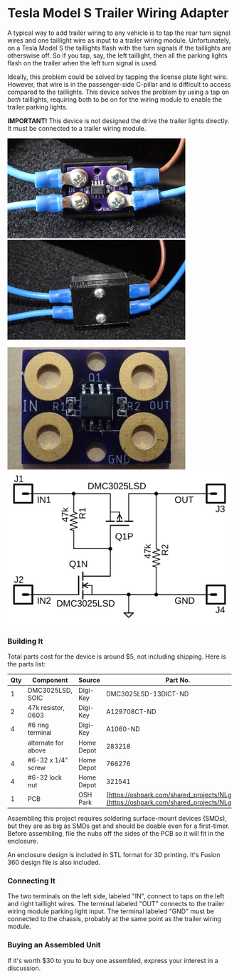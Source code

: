 # Tesla Model S Trailer Wiring Adapter
A typical way to add trailer wiring to any vehicle is to tap the
rear turn signal wires and one taillight wire as input to a trailer wiring module.
Unfortunately, on a Tesla Model S the taillights flash with the turn
signals if the taillights are otherswise off. So if you tap, say, the
left taillight, then all the parking lights flash on the trailer
when the left turn signal is used.

Ideally, this problem could be solved by tapping the license plate
light wire. However, that wire is in the passenger-side C-pillar and is difficult
to access compared to the taillights. This device solves the problem
by using a tap on *both* taillights, requiring both to be on for the
wiring module to enable the trailer parking lights.

**IMPORTANT!** This device is not designed the drive the trailer lights
directly. It must be connected to a trailer wiring module.

![Device Installed](https://raw.githubusercontent.com/TimPaterson/Tesla-Trailer-Wiring-Adapter/master/Images/Installed.jpg)
![Enclosed](https://raw.githubusercontent.com/TimPaterson/Tesla-Trailer-Wiring-Adapter/master/Images/Enclosed.jpg)

![PCB](https://raw.githubusercontent.com/TimPaterson/Tesla-Trailer-Wiring-Adapter/master/Images/PCB.jpg)
![Schematic](https://raw.githubusercontent.com/TimPaterson/Tesla-Trailer-Wiring-Adapter/master/Images/Schematic.png)

### Building It
Total parts cost for the device is around $5, not including shipping.
Here is the parts list:

|Qty|Component          |Source    |Part No.|
|---|---------          |------    |--------|
| 1 |DMC3025LSD, SOIC   |Digi-Key  |DMC3025LSD-13DICT-ND|
| 2 |47k resistor, 0603 |Digi-Key  |A129708CT-ND|
| 4 |#6 ring terminal   |Digi-Key  |A1060-ND|
|   |alternate for above|Home Depot|283218|
| 4 |#6-32 x 1/4" screw |Home Depot|766276|
| 4 |#6-32 lock nut     |Home Depot|321541|
| 1 |PCB                |OSH Park  |[https://oshpark.com/shared_projects/NLgesyix](https://oshpark.com/shared_projects/NLgesyix)|

Assembling this project requires soldering surface-mount devices (SMDs),
but they are as big as SMDs get and should be doable even for a first-timer.
Before assembling, file the nubs off the sides of the PCB so it will fit
in the enclosure.

An enclosure design is included in STL format for 3D printing. It's Fusion 360 design
file is also included.

### Connecting It
The two terminals on the left side, labeled "IN", connect to taps on the left
and right taillight wires. The terminal labeled "OUT" connects to the trailer
wiring module parking light input. The terminal labeled "GND" must be connected to the chassis,
probably at the same point as the trailer wiring module.

### Buying an Assembled Unit
If it's worth $30 to you to buy one assembled, express your interest in a discussion. 